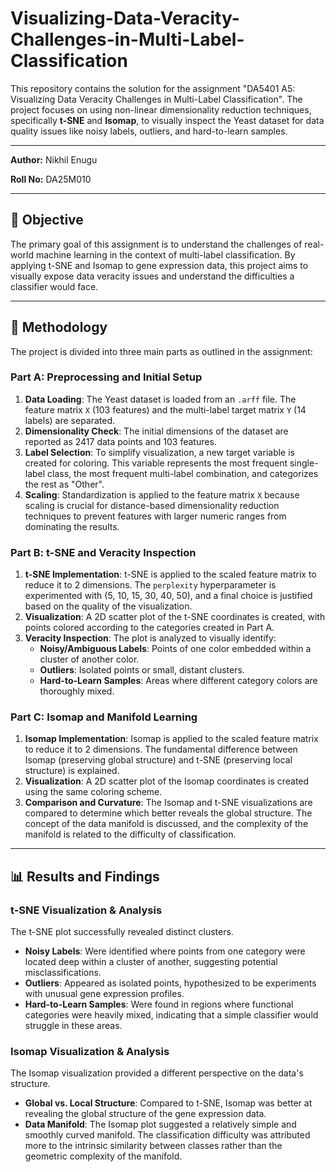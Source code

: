# Visualizing-Data-Veracity-Challenges-in-Multi-Label-Classification

This repository contains the solution for the assignment "DA5401 A5: Visualizing Data Veracity Challenges in Multi-Label Classification". The project focuses on using non-linear dimensionality reduction techniques, specifically **t-SNE** and **Isomap**, to visually inspect the Yeast dataset for data quality issues like noisy labels, outliers, and hard-to-learn samples.

---

**Author:** Nikhil Enugu

**Roll No:** DA25M010

---

## 🎯 Objective

The primary goal of this assignment is to understand the challenges of real-world machine learning in the context of multi-label classification. By applying t-SNE and Isomap to gene expression data, this project aims to visually expose data veracity issues and understand the difficulties a classifier would face.

---

## 🔬 Methodology

The project is divided into three main parts as outlined in the assignment:

### Part A: Preprocessing and Initial Setup
1.  **Data Loading**: The Yeast dataset is loaded from an `.arff` file. The feature matrix `X` (103 features) and the multi-label target matrix `Y` (14 labels) are separated.
2.  **Dimensionality Check**: The initial dimensions of the dataset are reported as 2417 data points and 103 features.
3.  **Label Selection**: To simplify visualization, a new target variable is created for coloring. This variable represents the most frequent single-label class, the most frequent multi-label combination, and categorizes the rest as "Other".
4.  **Scaling**: Standardization is applied to the feature matrix `X` because scaling is crucial for distance-based dimensionality reduction techniques to prevent features with larger numeric ranges from dominating the results.

### Part B: t-SNE and Veracity Inspection
1.  **t-SNE Implementation**: t-SNE is applied to the scaled feature matrix to reduce it to 2 dimensions. The `perplexity` hyperparameter is experimented with (5, 10, 15, 30, 40, 50), and a final choice is justified based on the quality of the visualization.
2.  **Visualization**: A 2D scatter plot of the t-SNE coordinates is created, with points colored according to the categories created in Part A.
3.  **Veracity Inspection**: The plot is analyzed to visually identify:
    * **Noisy/Ambiguous Labels**: Points of one color embedded within a cluster of another color.
    * **Outliers**: Isolated points or small, distant clusters.
    * **Hard-to-Learn Samples**: Areas where different category colors are thoroughly mixed.

### Part C: Isomap and Manifold Learning
1.  **Isomap Implementation**: Isomap is applied to the scaled feature matrix to reduce it to 2 dimensions. The fundamental difference between Isomap (preserving global structure) and t-SNE (preserving local structure) is explained.
2.  **Visualization**: A 2D scatter plot of the Isomap coordinates is created using the same coloring scheme.
3.  **Comparison and Curvature**: The Isomap and t-SNE visualizations are compared to determine which better reveals the global structure. The concept of the data manifold is discussed, and the complexity of the manifold is related to the difficulty of classification.

---

## 📊 Results and Findings

### t-SNE Visualization & Analysis
The t-SNE plot successfully revealed distinct clusters.
* **Noisy Labels**: Were identified where points from one category were located deep within a cluster of another, suggesting potential misclassifications.
* **Outliers**: Appeared as isolated points, hypothesized to be experiments with unusual gene expression profiles.
* **Hard-to-Learn Samples**: Were found in regions where functional categories were heavily mixed, indicating that a simple classifier would struggle in these areas.

### Isomap Visualization & Analysis
The Isomap visualization provided a different perspective on the data's structure.
* **Global vs. Local Structure**: Compared to t-SNE, Isomap was better at revealing the global structure of the gene expression data.
* **Data Manifold**: The Isomap plot suggested a relatively simple and smoothly curved manifold. The classification difficulty was attributed more to the intrinsic similarity between classes rather than the geometric complexity of the manifold.

